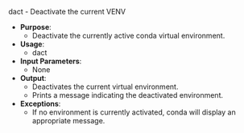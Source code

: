 dact - Deactivate the current VENV
- **Purpose**:
  - Deactivate the currently active conda virtual environment.
- **Usage**: 
  - dact
- **Input Parameters**: 
  - None
- **Output**: 
  - Deactivates the current virtual environment.
  - Prints a message indicating the deactivated environment.
- **Exceptions**: 
  - If no environment is currently activated, conda will display an appropriate message.

